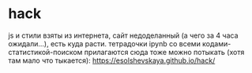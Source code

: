 # hack
js и стили взяты из интернета, сайт недоделанный (а чего за 4 часа ожидали...), есть куда расти.
тетрадочки ipynb со всеми кодами-статистикой-поиском прилагаются
сюда тоже можно потыкать (хотя там мало что тыкается): https://esolshevskaya.github.io/hack/

